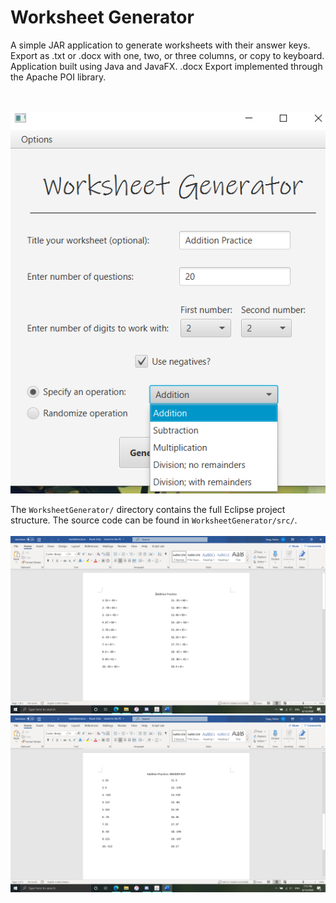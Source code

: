 # Worksheet Generator

A simple JAR application to generate worksheets with their answer keys. Export as .txt or .docx with one, two, or three columns, or copy to keyboard.  
Application built using Java and JavaFX. .docx Export implemented through the Apache POI library.  
<br />
<br />

![Application Interface](/screenshots/interface.png)

The `WorksheetGenerator/` directory contains the full Eclipse project structure. The source code can be found in `WorksheetGenerator/src/`. <br /><br />
![Sample Worksheet](/screenshots/questions.png)
![Sample Answer Key](/screenshots/answers.png)
